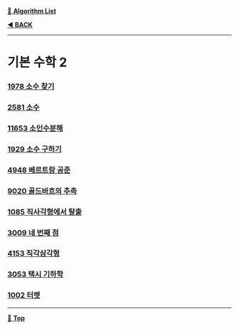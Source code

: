[:file_folder: **Algorithm List**](https://github.com/dlalstj0213/Study.Algorithm_Java)

[:arrow_backward: **BACK**](../)

---

# 기본 수학 2

### [1978 소수 찾기](./_01_1978)
### [2581 소수](./_02_2581)
### [11653 소인수분해](./_03_11653)
### [1929 소수 구하기](./_04_1929)
### [4948 베르트랑 공준](./_05_4948)
### [9020 골드바흐의 추측](./_06_9020)
### [1085 직사각형에서 탈출](./_07_1085)
### [3009 네 번째 점](./_08_3009)
### [4153 직각삼각형](./_09_4153)
### [3053 택시 기하학	](./_10_3053)
### [1002 터렛](./_11_1002)

---

[:arrow_up_small: **Top**](#)
